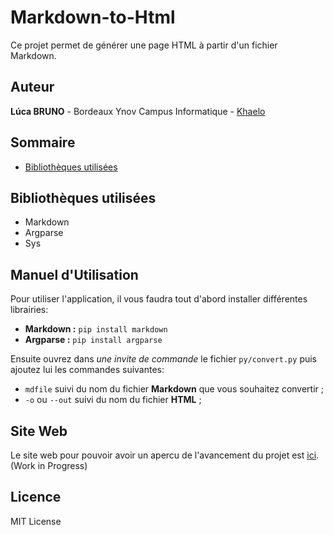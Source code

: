 # Markdown-to-Html
Ce projet permet de générer une page HTML à partir d'un fichier Markdown.

## Auteur
**Lúca BRUNO** - Bordeaux Ynov Campus Informatique - [Khaelo](https://github.com/Khaelo)

## Sommaire
* [Bibliothèques utilisées](#bibliothèques-utilisées)

## Bibliothèques utilisées
* Markdown
* Argparse
* Sys

## Manuel d'Utilisation
Pour utiliser l'application, il vous faudra tout d'abord installer différentes librairies:
* **Markdown :** `pip install markdown`
* **Argparse :** `pip install argparse`

Ensuite ouvrez dans *une invite de commande* le fichier `py/convert.py` puis ajoutez lui les commandes suivantes:
* `mdfile` suivi du nom du fichier **Markdown** que vous souhaitez convertir ;
* `-o` ou `--out` suivi du nom du fichier **HTML** ;

## Site Web

Le site web pour pouvoir avoir un apercu de l'avancement du projet est [ici](https://mdtohtml.cluster1.easy-hebergement.net/). (Work in Progress)

## Licence
MIT License
